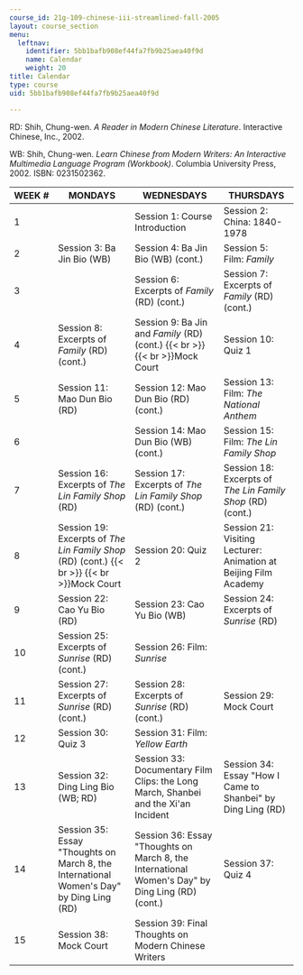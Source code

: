 ```yaml
---
course_id: 21g-109-chinese-iii-streamlined-fall-2005
layout: course_section
menu:
  leftnav:
    identifier: 5bb1bafb908ef44fa7fb9b25aea40f9d
    name: Calendar
    weight: 20
title: Calendar
type: course
uid: 5bb1bafb908ef44fa7fb9b25aea40f9d

---
```


RD: Shih, Chung-wen. _A Reader in Modern Chinese Literature_. Interactive Chinese, Inc., 2002.

WB: Shih, Chung-wen. _Learn Chinese from Modern Writers: An Interactive Multimedia Language Program (Workbook)_. Columbia University Press, 2002. ISBN: 0231502362.

| WEEK # | MONDAYS | WEDNESDAYS | THURSDAYS |
| --- | --- | --- | --- |
| 1 | &nbsp; | Session 1: Course Introduction | Session 2: China: 1840-1978 |
| 2 | Session 3: Ba Jin Bio (WB) | Session 4: Ba Jin Bio (WB) (cont.) | Session 5: Film: _Family_ |
| 3 | &nbsp; | Session 6: Excerpts of _Family_ (RD) (cont.) | Session 7: Excerpts of _Family_ (RD) (cont.) |
| 4 | Session 8: Excerpts of _Family_ (RD) (cont.) | Session 9: Ba Jin and _Family_ (RD) (cont.)  {{< br >}}  {{< br >}}Mock Court | Session 10: Quiz 1 |
| 5 | Session 11: Mao Dun Bio (RD) | Session 12: Mao Dun Bio (RD) (cont.) | Session 13: Film: _The National Anthem_ |
| 6 | &nbsp; | Session 14: Mao Dun Bio (WB) (cont.) | Session 15: Film: _The Lin Family Shop_ |
| 7 | Session 16: Excerpts of _The Lin Family Shop_ (RD) | Session 17: Excerpts of _The Lin Family Shop_ (RD) (cont.) | Session 18: Excerpts of _The Lin Family Shop_ (RD) (cont.) |
| 8 | Session 19: Excerpts of _The Lin Family Shop_ (RD) (cont.)  {{< br >}}  {{< br >}}Mock Court | Session 20: Quiz 2 | Session 21: Visiting Lecturer: Animation at Beijing Film Academy |
| 9 | Session 22: Cao Yu Bio (RD) | Session 23: Cao Yu Bio (WB) | Session 24: Excerpts of _Sunrise_ (RD) |
| 10 | Session 25: Excerpts of _Sunrise_ (RD) (cont.) | Session 26: Film: _Sunrise_ | &nbsp; |
| 11 | Session 27: Excerpts of _Sunrise_ (RD) (cont.) | Session 28: Excerpts of _Sunrise_ (RD) (cont.) | Session 29: Mock Court |
| 12 | Session 30: Quiz 3 | Session 31: Film: _Yellow Earth_ | &nbsp; |
| 13 | Session 32: Ding Ling Bio (WB; RD) | Session 33: Documentary Film Clips: the Long March, Shanbei and the Xi'an Incident | Session 34: Essay "How I Came to Shanbei" by Ding Ling (RD) |
| 14 | Session 35: Essay "Thoughts on March 8, the International Women's Day" by Ding Ling (RD) | Session 36: Essay "Thoughts on March 8, the International Women's Day" by Ding Ling (RD) (cont.) | Session 37: Quiz 4 |
| 15 | Session 38: Mock Court | Session 39: Final Thoughts on Modern Chinese Writers |
